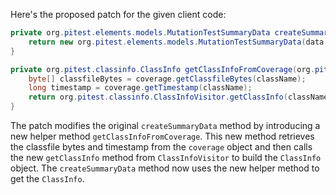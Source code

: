 Here's the proposed patch for the given client code:

```java
private org.pitest.elements.models.MutationTestSummaryData createSummaryData(final org.pitest.coverage.CoverageDatabase coverage, final org.pitest.mutationtest.ClassMutationResults data) {
    return new org.pitest.elements.models.MutationTestSummaryData(data.getFileName(), data.getMutations(), getClassInfoFromCoverage(coverage, data.getMutatedClass()));
}

private org.pitest.classinfo.ClassInfo getClassInfoFromCoverage(org.pitest.coverage.CoverageDatabase coverage, org.pitest.classinfo.ClassName className) {
    byte[] classfileBytes = coverage.getClassfileBytes(className);
    long timestamp = coverage.getTimestamp(className);
    return org.pitest.classinfo.ClassInfoVisitor.getClassInfo(className, classfileBytes, timestamp);
}
```

The patch modifies the original `createSummaryData` method by introducing a new helper method `getClassInfoFromCoverage`. This new method retrieves the classfile bytes and timestamp from the `coverage` object and then calls the new `getClassInfo` method from `ClassInfoVisitor` to build the `ClassInfo` object. The `createSummaryData` method now uses the new helper method to get the `ClassInfo`.